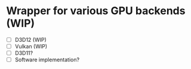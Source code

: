 # Wrapper for various GPU backends (WIP)
- [ ] D3D12 (WIP)
- [ ] Vulkan (WIP)
- [ ] D3D11?
- [ ] Software implementation?
